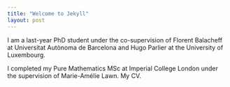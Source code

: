 ```yaml
---
title: "Welcome to Jekyll"
layout: post
---
```


I am a last-year PhD student under the co-supervision of Florent Balacheff at Universitat Autònoma de Barcelona and Hugo Parlier at the University of Luxembourg.

I completed my Pure Mathematics MSc at Imperial College London under the supervision of Marie-Amélie Lawn.
My CV.
